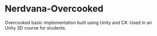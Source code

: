 # Nerdvana-Overcooked
Overcooked basic implementation built using Unity and C#. Used in an Unity 3D course for students.
